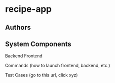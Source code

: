 # recipe-app

## Authors

## System Components

Backend
Frontend

Commands (how to launch frontend, backend, etc.)

Test Cases (go to this url, click xyz)
